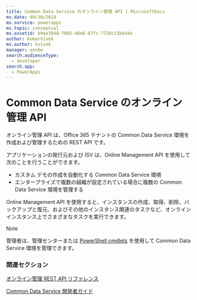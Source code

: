 ```yaml
---
title: Common Data Service のオンライン管理 API | MicrosoftDocs
ms.date: 09/30/2019
ms.service: powerapps
ms.topic: conceptual
ms.assetid: b9ee3048-7065-48e6-87fc-7728c51bdd4e
author: KumarVivek
ms.author: kvivek
manager: annbe
search.audienceType:
  - developer
search.app:
  - PowerApps
---
```

# <a name="online-management-api-for-common-data-service"></a>Common Data Service のオンライン管理 API

オンライン管理 API は、Office 365 テナントの Common Data Service 環境を作成および管理するための REST API です。 

アプリケーションの発行元および ISV は、Online Management API を使用して次のことを行うことができます。
-  カスタム デモの作成を自動化する Common Data Service 環境
-  エンタープライズで複数の組織が設定されている場合に複数の Common Data Service 環境を管理する 

Online Management API を使用すると、インスタンスの作成、取得、削除、バックアップと復元、およびその他のインスタンス関連のタスクなど、オンライン インスタンス上でさまざまなタスクを実行できます。

> [!NOTE]
> 管理者は、管理センターまたは [PowerShell cmdlets](/powershell/dynamics365/customer-engagement/overview#get-started-using-the-microsoftxrmonlinemanagementapi-module) を使用して Common Data Service 環境を管理できます。 
  
### <a name="related-sections"></a>関連セクション  

[オンライン管理 REST API リファレンス](/rest/api/admin.services.crm.dynamics.com)

[Common Data Service 開発者ガイド](/powerapps/developer/common-data-service/overview)
